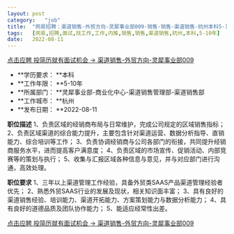 ```yaml
---
layout:	post
category:	"job"
title:	"网易招聘：渠道销售-外贸方向-灵犀事业部009-销售-销售-渠道销售-杭州本科5-10年"
tags:	[网易,招聘,面试,找工作,工作,内推,销售,销售,渠道销售,杭州,本科,5-10年]
date:	2022-08-11
---
```


[点击应聘 投简历就有面试机会 -> 渠道销售-外贸方向-灵犀事业部009](http://mobile.bole.netease.com/bole/boleDetail?id=42149&employeeId=346f03c3cda5f04c&key=all)



- **学历要求： **本科
- **工作年限： **5-10年
- **所属部门： **灵犀事业部-商业化中心-渠道销售管理部-渠道销售部
- **工作城市： **杭州
- **发布日期： **2022-08-11



**职位描述**
1、负责区域的经销商布局与日常维护，完成公司规定的区域销售指标；
2、负责区域渠道的综合能力提升，主要包含针对渠道运营、数据分析指导、直销能力、综合培训等工作；
3、负责协调经销商与公司各部门的衔接，共同提升经销商服务水平，进而提高客户满意度；
4、负责区域的市场宣传、促销活动、内部竞赛等的策划与执行；
5、收集与汇报区域各种信息与意见，并与对应部门进行沟通，高效处理。




**职位要求**
1、三年以上渠道管理工作经验，具备外贸类SAAS产品渠道管理经验者优先；
2、熟悉外贸SAAS行业的发展及现状，相关知识面丰富；
3、具有良好的渠道销售经验、培训能力、渠道开拓能力、方案策划能力与数据分析能力；
4、具有良好的道德品质及团队协作能力；
5、能适应经常性出差。



[点击应聘 投简历就有面试机会 -> 渠道销售-外贸方向-灵犀事业部009](http://mobile.bole.netease.com/bole/boleDetail?id=42149&employeeId=346f03c3cda5f04c&key=all)